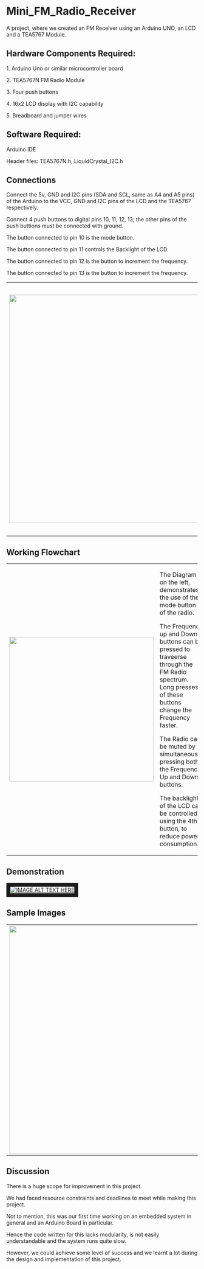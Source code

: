 <h1>Mini_FM_Radio_Receiver</h1>
A project, where we created an FM Receiver using an Arduino UNO, an LCD and a TEA5767 Module.

<h2>Hardware Components Required:</h2>
<p>1. Arduino Uno or similar microcontroller board</p>
<p>2. TEA5767N FM Radio Module</p>
<p>3. Four push buttons</p>
<p>4. 16x2 LCD display with I2C capability</p>
<p>5. Breadboard and jumper wires</p>

<h2>Software Required:</h2>
<p>Arduino IDE</p>
<p>Header files: TEA5767N.h, LiquidCrystal_I2C.h</p>

<h2>Connections</h2>
<p>Connect the 5v, GND and I2C pins (SDA and SCL, same as A4 and A5 pins) of the Arduino to the VCC, GND and I2C pins of the LCD and the TEA5767 respectively.</p>
<p>Connect 4 push buttons to digital pins 10, 11, 12, 13; the other pins of the push buttions must be connected with ground.</p>
<p>The button connected to pin 10 is the mode button.</p>
<p>The button connected to pin 11 controls the Backlight of the LCD.</p>
<p>The button connected to pin 12 is the button to increment the frequency.</p>
<p>The button connected to pin 13 is the button to increment the frequency.</p>
<table>
  <tr>
    <td><img width='600' src=https://github.com/user-attachments/assets/19c4215e-8380-4fb0-be09-20e7260ea08d></td>
    <td><img width='380' src=https://github.com/user-attachments/assets/86cbb11c-ca35-4cf0-bb4c-1637fe3a2f4c></td>
    <td><img width='660' src=https://github.com/user-attachments/assets/3d7713b7-4a8f-4a0f-822d-7c5659946ef6></td>
  </tr>
</table>

<h2>Working Flowchart</h2>
<table>
  <tr>
    <td><img width='380' src=https://github.com/user-attachments/assets/0d24d33e-86a5-4b55-b371-1350201b94f1></td>
    <td> 
      <p>The Diagram on the left, demonstrates the use of the mode button of the radio.</p>
      <p>The Frequency up and Down buttons can be pressed to traveerse through the FM Radio spectrum. Long presses of these buttons change the Frequency faster.</p>
      <p>The Radio can be muted by simultaneously pressing both the Frequency Up and Down buttons.</p>
      <p>The backlight of the LCD can be controlled using the 4th button, to reduce power consumption.</p>
    </td>
  </tr>
</table>

<h2>Demonstration</h2>
<a href="http://www.youtube.com/watch?feature=player_embedded&v=MVRYTmz8tXI
" target="_blank"><img src="https://github.com/user-attachments/assets/4a57d954-1f8e-43a6-bc15-49ec93a9025d" 
alt="IMAGE ALT TEXT HERE" border="10" /></a>

<h2>Sample Images</h2>
<table>
  <tr>
    <td><img width='600' src=https://github.com/user-attachments/assets/2fde6942-d9ef-46fa-b643-16465358652b></td>
    <td><img width='600' src=https://github.com/user-attachments/assets/ca8f1b05-ecac-401d-8c3b-e10e8e9d9f25></td>
  </tr>
</table>

<h2>Discussion</h2>
<p>There is a huge scope for improvement in this project.</p>
<p>We had faced resource constraints and deadlines to meet while making this project.</p>
<p>Not to mention, this was our first time working on an embedded system in general and an Arduino Board in particular.</p>
<p>Hence the code written for this lacks modularity, is not easily understandable and the system runs quite slow.</p>
<p>However, we could achieve some level of success and we learnt a lot during the design and implementation of this project.</p>


